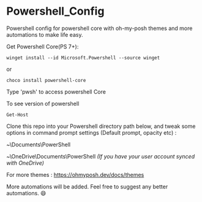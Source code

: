 # Powershell_Config
Powershell config for powershell core with oh-my-posh themes and more automations to make life easy.

Get Powershell Core(PS 7+):

    winget install --id Microsoft.Powershell --source winget
or

    choco install powershell-core

Type 'pwsh' to access powershell Core

To see version of powershell

    Get-Host

Clone this repo into your Powershell directory path below, and tweak some options in command prompt settings (Default prompt, opacity etc) :

~\Documents\PowerShell

~\OneDrive\Documents\PowerShell *(If you have your user account synced with OneDrive)*

For more themes : https://ohmyposh.dev/docs/themes

More automations will be added.
Feel free to suggest any better automations. :smile:
